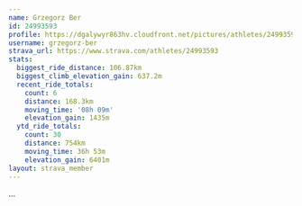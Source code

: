 ```yaml
---
name: Grzegorz Ber
id: 24993593
profile: https://dgalywyr863hv.cloudfront.net/pictures/athletes/24993593/7453165/11/large.jpg
username: grzegorz-ber
strava_url: https://www.strava.com/athletes/24993593
stats:
  biggest_ride_distance: 106.87km
  biggest_climb_elevation_gain: 637.2m
  recent_ride_totals:
    count: 6
    distance: 168.3km
    moving_time: '08h 09m'
    elevation_gain: 1435m
  ytd_ride_totals:
    count: 30
    distance: 754km
    moving_time: 36h 53m
    elevation_gain: 6401m
layout: strava_member
--- 
```

...
